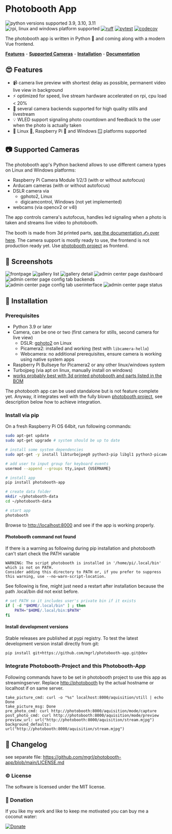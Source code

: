 # Photobooth App

![python versions supported 3.9, 3.10, 3.11](https://img.shields.io/badge/python-3.9%20%7C%203.10%20%7C%203.11-blue)
![rpi, linux and windows platform supported](https://img.shields.io/badge/platform-rpi%20%7C%20linux%20%7C%20windows-lightgrey)
[![ruff](https://github.com/mgrl/photobooth-app/actions/workflows/ruff.yml/badge.svg)](https://github.com/mgrl/photobooth-app/actions/workflows/ruff.yml)
[![pytest](https://github.com/mgrl/photobooth-app/actions/workflows/pytests.yml/badge.svg)](https://github.com/mgrl/photobooth-app/actions/workflows/pytests.yml)
[![codecov](https://codecov.io/gh/mgrl/photobooth-app/branch/dev/graph/badge.svg?token=SBB5DGX17V)](https://codecov.io/gh/mgrl/photobooth-app)

The photobooth app is written in Python 🐍 and coming along with a modern Vue frontend.

**[Features](#-features)** - **[Supported Cameras](#-supported-cameras)** - **[Installation](#-installation)** - **[Documentation](https://mgrl.github.io/photobooth-docs/)**

## 😍 Features

- 📹 camera live preview with shortest delay as possible, permanent video live view in background
- ⚡️ optimized for speed, live stream hardware accelerated on rpi, cpu load < 20%
- 🫶 several camera backends supported for high quality stills and livestream
- 💡 WLED support signaling photo countdown and feedback to the user when the photo is actually taken
- 🤝 Linux 🐧, Raspberry Pi 🍓 and Windows 🪟 platforms supported

## 📷 Supported Cameras

The photobooth app's Python backend allows to use different camera types on Linux and Windows platforms:

- Raspberry Pi Camera Module 1/2/3 (with or without autofocus)
- Arducam cameras (with or without autofocus)
- DSLR camera via
  - gphoto2, Linux
  - digicamcontrol, Windows (not yet implemented)
- webcams (via opencv2 or v4l)

The app controls camera's autofocus, handles led signaling when a photo is taken and streams live video to photobooth.

The booth is made from 3d printed parts, [see the documentation ✍ over here](https://github.com/mgrl/photobooth-3d).
The camera support is mostly ready to use, the frontend is not production ready yet.
Use [photobooth project](https://photoboothproject.github.io/) as frontend.

## 💅 Screenshots

![frontpage](https://raw.githubusercontent.com/mgrl/photobooth-app/main/screenshots/frontpage.png)
![gallery list](https://raw.githubusercontent.com/mgrl/photobooth-app/main/screenshots/gallery_list.png)
![gallery detail](https://raw.githubusercontent.com/mgrl/photobooth-app/main/screenshots/gallery_detail.png)
![admin center page dashboard](https://raw.githubusercontent.com/mgrl/photobooth-app/main/screenshots/admin_dashboard.png)
![admin center page config tab backends](https://raw.githubusercontent.com/mgrl/photobooth-app/main/screenshots/admin_config_backends.png)
![admin center page config tab userinterface](https://raw.githubusercontent.com/mgrl/photobooth-app/main/screenshots/admin_config_ui.png)
![admin center page status](https://raw.githubusercontent.com/mgrl/photobooth-app/main/screenshots/admin_status.png)

## 🔧 Installation

### Prerequisites

- Python 3.9 or later
- Camera, can be one or two (first camera for stills, second camera for live view)
  - DSLR: [gphoto2](https://github.com/gonzalo/gphoto2-updater) on Linux
  - Picamera2: installed and working (test with `libcamera-hello`)
  - Webcamera: no additional prerequisites, ensure camera is working using native system apps
- Raspberry Pi Bullseye for Picamera2 or any other linux/windows system
- Turbojpeg (via apt on linux, manually install on windows)
- [works probably best with 3d printed photobooth and parts listed in the BOM](https://github.com/mgrl/photobooth-3d)

The photobooth app can be used standalone but is not feature complete yet.
Anyway, it integrates well with the fully blown [photobooth project](https://photoboothproject.github.io/),
see description below how to achieve integration.

### Install via pip

On a fresh Raspberry Pi OS 64bit, run following commands:

```sh
sudo apt-get update
sudo apt-get upgrade # system should be up to date

# install some system dependencies
sudo apt-get -y install libturbojpeg0 python3-pip libgl1 python3-picamera2 libgphoto2-dev

# add user to input group for keyboard events
usermod --append --groups tty,input {USERNAME}

# install app
pip install photobooth-app

# create data folder
mkdir ~/photobooth-data
cd ~/photobooth-data

# start app
photobooth
```

Browse to <http://localhost:8000> and see if the app is working properly.

#### Photobooth command not found

If there is a warning as following during pip installation and photobooth can't start check the PATH variable

```text
WARNING: The script photobooth is installed in '/home/pi/.local/bin' which is not on PATH.
Consider adding this directory to PATH or, if you prefer to suppress this warning, use --no-warn-script-location.
```

See following is fine, might just need a restart after installation because the path .local/bin did not exist before.

```sh  # ~/.profile
# set PATH so it includes user's private bin if it exists
if [ -d "$HOME/.local/bin" ] ; then
    PATH="$HOME/.local/bin:$PATH"
fi
```

#### Install development versions

Stable releases are published at pypi registry.
To test the latest development version install directly from git:

```sh
pip install git+https://github.com/mgrl/photobooth-app.git@dev
```

### Integrate Photobooth-Project and this Photobooth-App

Following commands have to be set in photobooth project to use this app as streamingserver.
Replace <http://photobooth> by the actual hostname or localhost if on same server.

```text
take_picture_cmd: curl -o "%s" localhost:8000/aquisition/still | echo Done
take_picture_msg: Done
pre_photo_cmd: curl http://photobooth:8000/aquisition/mode/capture
post_photo_cmd: curl http://photobooth:8000/aquisition/mode/preview
preview_url: url("http://photobooth:8000/aquisition/stream.mjpg")
background_defaults: url("http://photobooth:8000/aquisition/stream.mjpg")
```

## 📣 Changelog

see separate file:
<https://github.com/mgrl/photobooth-app/blob/main/LICENSE.md>

### ©️ License

The software is licensed under the MIT license.  

### 🎉 Donation

If you like my work and like to keep me motivated you can buy me a coconut water:

[![Donate](https://img.shields.io/badge/Donate-PayPal-green.svg)](https://www.paypal.com/donate/?hosted_button_id=8255Y566TBNEC)
